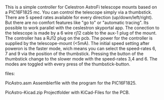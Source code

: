 This is a simple controller for Celestron AstroFi telescope mounts based on a PIC16F1825 mc. 
You can control the telescope simply via a thumbstick. 
There are 5 speed rates available for every direction (up/down/left/right). But there are no comfort features
like "go to" or "automatic tracing". Its possible to work parallel with the ceslestron skyportal app.
The conection to the telescope is made by a 6 wire rj12 cable to the aux-1 plug of the mount. The controller 
has a RJ12 plug on the pcb. The power for the controller is supplied by the telescope-mount (<5mA). 
The initial speed setting after poweron is the faster mode, wich means you can select the speed-rates 6, 7 and 9 via
the position of the thumbstick. Pressing the button of the thumbstick change to the slower mode with the speed-rates 
3,4 and 6. The modes are toggled with every press of the thumbstick-button.

files:

PicAstro.asm        Assemblerfile with the program for the PIC16F1825.

PicAstro-Kicad.zip  Projectfolder with KiCad-Files for the PCB. 

